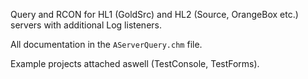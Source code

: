 Query and RCON for HL1 (GoldSrc) and HL2 (Source, OrangeBox etc.) servers with additional Log listeners.

All documentation in the `AServerQuery.chm` file.

Example projects attached aswell (TestConsole, TestForms).
